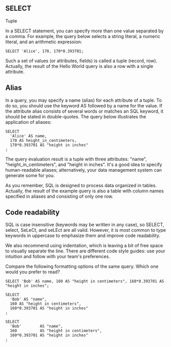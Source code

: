 ## SELECT 
Tuple

In a SELECT statement, you can specify more than one value separated by a comma. For example, the query below selects a string literal, a numeric literal, and an arithmetic expression:
```
SELECT 'Alice', 170, 170*0.393701;
```
Such a set of values (or attributes, fields) is called a tuple (record, row). Actually, the result of the Hello World query is also a row with a single attribute.

## Alias
In a query, you may specify a name (alias) for each attribute of a tuple. To do so, you should use the keyword AS followed by a name for the value. If the attribute alias consists of several words or matches an SQL keyword, it should be stated in double-quotes. The query below illustrates the application of aliases:
```
SELECT 
  'Alice' AS name, 
  170 AS height_in_centimeters, 
  170*0.393701 AS "height in inches"
;
```
The query evaluation result is a tuple with three attributes: "name", "height_in_centimeters", and "height in inches". It's a good idea to specify human-readable aliases; alternatively, your data management system can generate some for you.

As you remember, SQL is designed to process data organized in tables. Actually, the result of the example query is also a table with column names specified in aliases and consisting of only one row.

## Code readability

SQL is case insensitive (keywords may be written in any case), so SELECT, select, SeLeCt, and seLEct are all valid. However, it is most common to type keywords in uppercase to emphasize them and improve code readability.

We also recommend using indentation, which is leaving a bit of free space to visually separate the line. There are different code style guides: use your intuition and follow with your team's preferences.

Compare the following formatting options of the same query. Which one would you prefer to read?

```
SELECT 'Bob' AS name, 160 AS "height in centimeters", 160*0.393701 AS "height in inches";

SELECT 
  'Bob' AS "name", 
  160 AS "height in centimeters", 
  160*0.393701 AS "height in inches"
;

SELECT 
  'Bob'        AS "name", 
  160          AS "height in centimeters", 
  160*0.393701 AS "height in inches"
;
```
